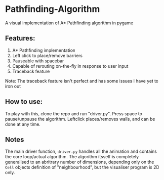 # Pathfinding-Algorithm
A visual implementation of A* Pathfinding algorithm in pygame

Features:
----
1. A* Pathfinding implementation
2. Left click to place/remove barriers
3. Pauseable with spacebar
4. Capable of rerouting on-the-fly in response to user input
5. Traceback feature

Note: The traceback feature isn't perfect and has some issues I have yet to iron out

How to use:
----
To play with this, clone the repo and run "driver.py".
Press space to pause/unpause the algorithm.
Leftclick places/removes walls, and can be done at any time.

Notes
----
The main driver function, ```driver.py``` handles all the animation and contains the core loop/actual algorithm. The algorithm itsself is completely generalised to an abritrary number of dimensions, depending only on the ```Cell``` objects definition of "neighbourhood", but the visualiser program is 2D only.
